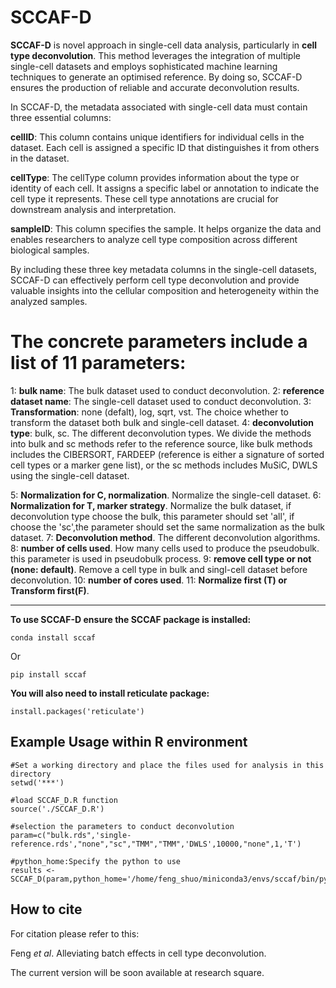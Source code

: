 SCCAF-D
=====

**SCCAF-D** is novel approach in single-cell data analysis, particularly in **cell type deconvolution**. This method leverages the integration of multiple single-cell datasets and employs sophisticated machine learning techniques to generate an optimised reference. By doing so, SCCAF-D ensures the production of reliable and accurate deconvolution results.

In SCCAF-D, the metadata associated with single-cell data must contain three essential columns:

**cellID**: This column contains unique identifiers for individual cells in the dataset. Each cell is assigned a specific ID that distinguishes it from others in the dataset.

**cellType**: The cellType column provides information about the type or identity of each cell. It assigns a specific label or annotation to indicate the cell type it represents. These cell type annotations are crucial for downstream analysis and interpretation.

**sampleID**: This column specifies the sample. It helps organize the data and enables researchers to analyze cell type composition across different biological samples.

By including these three key metadata columns in the single-cell datasets, SCCAF-D can effectively perform cell type deconvolution and provide valuable insights into the cellular composition and heterogeneity within the analyzed samples.

The concrete parameters include a list of 11 parameters:
===
1: **bulk name**: The bulk dataset used to conduct deconvolution.
2: **reference dataset name**: The single-cell dataset used to conduct deconvolution.
3: **Transformation**: none (defalt), log, sqrt, vst. The choice whether to transform the dataset both bulk and single-cell dataset.
4: **deconvolution type**: bulk, sc. The different deconvolution types. We divide the methods into bulk and sc methods refer to the reference source, 
like bulk methods includes the CIBERSORT, FARDEEP (reference is either a signature of sorted cell types or a marker gene list), 
or the sc methods includes MuSiC, DWLS using the single-cell dataset.

5: **Normalization for C, normalization**. Normalize the single-cell dataset.
6: **Normalization for T, marker strategy**. Normalize the bulk dataset, if deconvolution type choose the bulk, this parameter should set 'all',
if choose the 'sc',the parameter should set the same normalization as the bulk dataset.
7: **Deconvolution method**. The different deconvolution algorithms.
8: **number of cells used**. How many cells used to produce the pseudobulk. this parameter is used in pseudobulk process.
9: **remove cell type or not (none: default)**. Remove a cell type in bulk and singl-cell dataset before deconvolution.
10: **number of cores used**. 
11: **Normalize first (T) or Transform first(F)**.



----

**To use SCCAF-D ensure the SCCAF package is installed:**
```
conda install sccaf
```
Or

```
pip install sccaf
```

**You will also need to install reticulate package:**
```
install.packages('reticulate')
```
Example
Usage within R environment
--
```
#Set a working directory and place the files used for analysis in this directory
setwd('***')

#load SCCAF_D.R function
source('./SCCAF_D.R')

#selection the parameters to conduct deconvolution
param=c("bulk.rds",'single-reference.rds',"none","sc","TMM","TMM",'DWLS',10000,"none",1,'T')

#python_home:Specify the python to use
results <- SCCAF_D(param,python_home='/home/feng_shuo/miniconda3/envs/sccaf/bin/python')
```

How to cite
-----
For citation please refer to this:

Feng *et al*. Alleviating batch effects in cell type deconvolution.

The current version will be soon available at research square.



